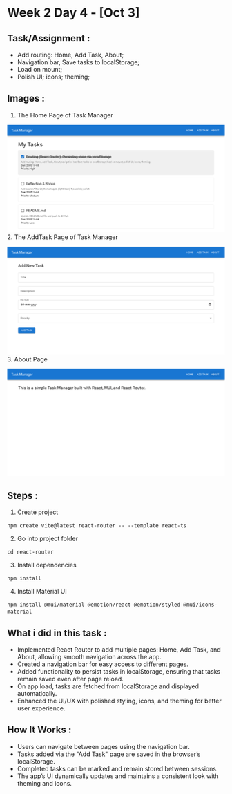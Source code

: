 # Week 2 Day 4 - [Oct 3]

## Task/Assignment :
- Add routing: Home, Add Task, About;
- Navigation bar, Save tasks to localStorage;
- Load on mount;
- Polish UI; icons; theming;

## Images :

1. The Home Page of Task Manager

![Screenshot](./Image/home.PNG)
2. The AddTask Page of Task Manager

![Screenshot2](./Image/addtask.PNG)
3. About Page

![Screenshot3](./Image/about.PNG)

## Steps :
1. Create project
```
npm create vite@latest react-router -- --template react-ts
```
2. Go into project folder
```
cd react-router
```
3. Install dependencies
```
npm install
```
4. Install Material UI
```
npm install @mui/material @emotion/react @emotion/styled @mui/icons-material
```

## What i did in this task :

- Implemented React Router to add multiple pages: Home, Add Task, and About, allowing smooth navigation across the app.
- Created a navigation bar for easy access to different pages.
- Added functionality to persist tasks in localStorage, ensuring that tasks remain saved even after page reload.
- On app load, tasks are fetched from localStorage and displayed automatically.
- Enhanced the UI/UX with polished styling, icons, and theming for better user experience.

## How It Works :

- Users can navigate between pages using the navigation bar.
- Tasks added via the "Add Task" page are saved in the browser’s localStorage.
- Completed tasks can be marked and remain stored between sessions.
- The app’s UI dynamically updates and maintains a consistent look with theming and icons.
